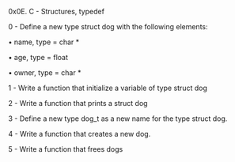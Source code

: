 0x0E. C - Structures, typedef

0 - Define a new type struct dog with the following elements:

•	name, type = char *

•	age, type = float

•	owner, type = char *

1 - Write a function that initialize a variable of type struct dog

2 - Write a function that prints a struct dog

3 - Define a new type dog_t as a new name for the type struct dog.

4 - Write a function that creates a new dog.

5 - Write a function that frees dogs


